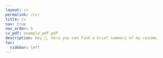 ```yaml
---
layout: cv
permalink: /cv/
title: cv
nav: true
nav_order: 5
cv_pdf: example_pdf.pdf
description: Hey 👋, here you can find a brief summary of my resume.
toc:
  sidebar: left
---
```

